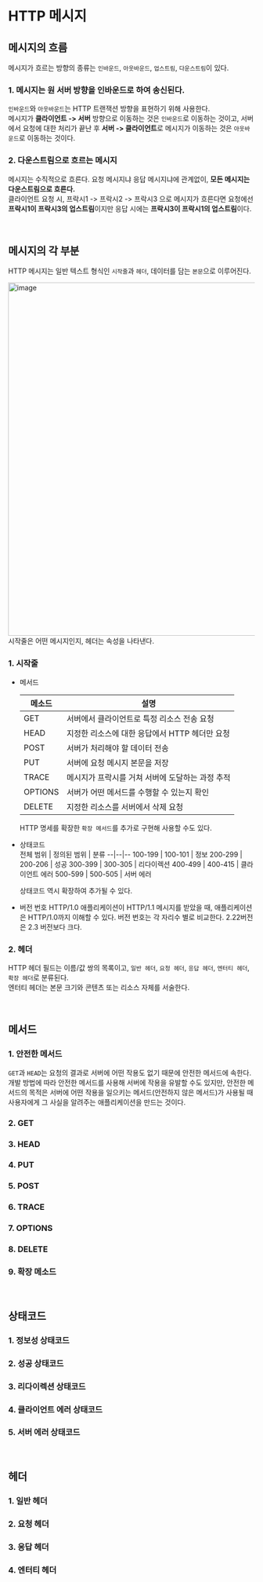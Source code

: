 # HTTP 메시지

## 메시지의 흐름

메시지가 흐르는 방향의 종류는 `인바운드`, `아웃바운드`, `업스트림`, `다운스트림`이 있다.

### 1. 메시지는 원 서버 방향을 인바운드로 하여 송신된다.

`인바운드`와 `아웃바운드`는 HTTP 트랜잭션 방향을 표현하기 위해 사용한다.  
메시지가 **클라이언트 -> 서버** 방향으로 이동하는 것은 `인바운드`로 이동하는 것이고, 서버에서 요청에 대한 처리가 끝난 후 **서버 -> 클라이언트**로 메시지가 이동하는 것은 `아웃바운드`로 이동하는 것이다.

### 2. 다운스트림으로 흐르는 메시지

메시지는 수직적으로 흐른다. 요청 메시지냐 응답 메시지냐에 관계없이, **모든 메시지는 다운스트림으로 흐른다.**  
클라이언트 요청 시, 프락시1 -> 프락시2 -> 프락시3 으로 메시지가 흐른다면 요청에선 **프락시1이 프락시3의 업스트림**이지만 응답 시에는 **프락시3이 프락시1의 업스트림**이다.

<br />

## 메시지의 각 부분

HTTP 메시지는 일반 텍스트 형식인 `시작줄`과 `헤더`, 데이터를 담는 `본문`으로 이루어진다.

<img width="720" alt="image" src="https://github.com/flataex/http-the-definitive-guide-study/assets/67260437/d4d922ed-29f2-4649-ab38-556082327434">  
시작줄은 어떤 메시지인지, 헤더는 속성을 나타낸다.

### 1. 시작줄

- 메서드

  | 메소드  | 설명                                             |
  | ------- | ------------------------------------------------ |
  | GET     | 서버에서 클라이언트로 특정 리소스 전송 요청      |
  | HEAD    | 지정한 리소스에 대한 응답에서 HTTP 헤더만 요청   |
  | POST    | 서버가 처리해야 할 데이터 전송                   |
  | PUT     | 서버에 요청 메시지 본문을 저장                   |
  | TRACE   | 메시지가 프락시를 거쳐 서버에 도달하는 과정 추적 |
  | OPTIONS | 서버가 어떤 메서드를 수행할 수 있는지 확인       |
  | DELETE  | 지정한 리소스를 서버에서 삭제 요청               |

  HTTP 명세를 확장한 `확장 메서드`를 추가로 구현해 사용할 수도 있다.

- 상태코드  
   전체 범위 | 정의된 범위 | 분류
  --|--|--
  100-199 | 100-101 | 정보
  200-299 | 200-206 | 성공
  300-399 | 300-305 | 리다이렉션
  400-499 | 400-415 | 클라이언트 에러
  500-599 | 500-505 | 서버 에러

  상태코드 역시 확장하여 추가될 수 있다.

- 버전 번호
  HTTP/1.0 애플리케이션이 HTTP/1.1 메시지를 받았을 때, 애플리케이션은 HTTP/1.0까지 이해할 수 있다. 버전 번호는 각 자리수 별로 비교한다. 2.22버전은 2.3 버전보다 크다.

### 2. 헤더

HTTP 헤더 필드는 이름/값 쌍의 목록이고, `일반 헤더`, `요청 헤더`, `응답 헤더`, `엔터티 헤더`, `확장 헤더`로 분류된다.  
엔터티 헤더는 본문 크기와 콘텐츠 또는 리소스 자체를 서술한다.

<br />

## 메서드

### 1. 안전한 메서드

`GET`과 `HEAD`는 요청의 결과로 서버에 어떤 작용도 없기 때문에 안전한 메서드에 속한다. 개발 방법에 따라 안전한 메서드를 사용해 서버에 작용을 유발할 수도 있지만, 안전한 메서드의 목적은 서버에 어떤 작용을 일으키는 메서드(안전하지 않은 메서드)가 사용될 때 사용자에게 그 사실을 알려주는 애플리케이션을 만드는 것이다.

### 2. GET

### 3. HEAD

### 4. PUT

### 5. POST

### 6. TRACE

### 7. OPTIONS

### 8. DELETE

### 9. 확장 메소드

<br />

## 상태코드

### 1. 정보성 상태코드

### 2. 성공 상태코드

### 3. 리다이렉션 상태코드

### 4. 클라이언트 에러 상태코드

### 5. 서버 에러 상태코드

<br />

## 헤더

### 1. 일반 헤더

### 2. 요청 헤더

### 3. 응답 헤더

### 4. 엔터티 헤더
